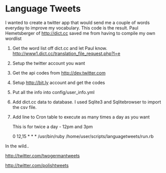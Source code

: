 # Language Tweets

I wanted to create a twitter app that would send me a couple of
words everyday to improve my vocabulary. This code is the result.
Paul Hemetsberger of <http://dict.cc> saved me from having to
compile my own wordlist

1. Get the word list off dict.cc and let Paul know.
<http://www1.dict.cc/translation_file_request.php?l=e>

2. Setup the twitter account you want

3. Get the api codes from <http://dev.twitter.com>

4. Setup <http://bit.ly> account and get the codes

5. Put all the info into config/user_info.yml

6. Add dict.cc data to database.
   I used Sqlite3 and Sqlitebrowser to import the csv file.

7. Add line to Cron table to execute as many times a day as you want

   This is for twice a day - 12pm and 3pm

   0 12,15 * * *       /usr/bin/ruby /home/user/scripts/languagetweets/run.rb


In the wild..

<http://twitter.com/twogermantweets>

<http://twitter.com/polishtweets>
